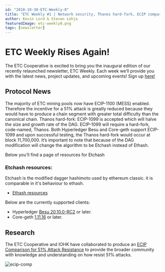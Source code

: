 ```yaml
---
id: "2018-10-30-ETC-Weekly-0"
title: "ETC Weekly #1 | Network security, Thanos hard-fork, ECIP comparison"
author: Kevin Lord & Stevan Lohja
featuredImage: etc-weekly0.png
tags: [newsletter]
---
```


# ETC Weekly Rises Again!

The ETC Cooperative is excited to bring you the inaugural edition of our recently relaunched newsletter, ETC Weekly. Each week we’ll provide you with the latest news, project updates, and upcoming events! Sign up [here!](https://landing.mailerlite.com/webforms/landing/h1d0x0)

## Protocol News

The majority of ETC mining pools now have ECIP-1100 (MESS) enabled. Therefore the incentive for a 51% attack is greatly reduced because they would have to produce a chain segment with greater total difficulty than the canonical chain.
Thanos hard-fork: ECIP-1099 is accepted which will halve the size and growth rate of the DAG. ECIP-1099 will require a hard-fork, code-named, Thanos. Both Hyperledger Besu and Core-geth support ECIP-1099 and upon successful testing, the Thanos hard-fork would occur at block 11,700,000. It’s important to note that because of the DAG modification will change the algorithm to be Etchash instead of Ethash.

Below you’ll find a page of resources for Etchash

### Etchash resources:

Etchash is the modified dagger hashimoto used by ethereum classic. it is comparable in it's behaviour to ethash.

- [Ethash resources](https://github.com/eth-classic/etchash)

Below are the currently supported clients:

- Hyperledger [Besu 20.10.0-RC2](https://github.com/hyperledger/besu/releases/tag/20.10.0-RC2) or later.
- Core-geth [1.11.16](https://github.com/hyperledger/besu/releases/tag/20.10.0-RC2) or later.

## Research

The ETC Cooperative and IOHK have collaborated to produce an [ECIP Comparison for 51% Attack Resistance](https://static.iohk.io/docs/etc/ecip-comparison-for-51-attack-resistance.pdf) to provide the broader community with knowledge and understanding on how resist 51% attacks.

![ecip-comp](/ecip-comp.jpg)
